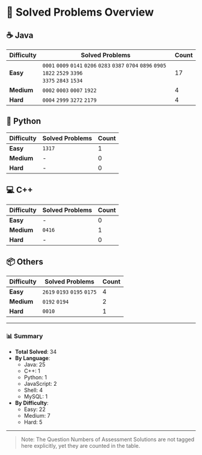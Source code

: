 # 📌 Solved Problems Overview

## ☕ Java
| Difficulty | Solved Problems                         | Count |
|------------|-----------------------------------------|-------|
| **Easy**   | `0001` `0009` `0141` `0206` `0283` `0387` `0704` `0896` `0905` `1822` `2529` `3396` <br> `3375` `2843` `1534` | 17    |
| **Medium** | `0002` `0003` `0007` `1922`                    | 4     |
| **Hard**   | `0004` `2999` `3272` `2179`                                  | 4     |

## 🐍 Python
| Difficulty | Solved Problems | Count |
|------------|-----------------|-------|
| **Easy**   | `1317`               | 1     |
| **Medium** | -               | 0     |
| **Hard**   | -               | 0     |

## 💻 C++
| Difficulty | Solved Problems | Count |
|------------|-----------------|-------|
| **Easy**   | -               | 0     |
| **Medium** | `0416`          | 1     |
| **Hard**   | -               | 0     |

## 📦 Others
| Difficulty | Solved Problems | Count |
|------------|-----------------|-------|
| **Easy**   | `2619` `0193` `0195` `0175`              | 4   |
| **Medium** | `0192` `0194`               | 2     |
| **Hard**   | `0010`               | 1     |

---

### 📊 Summary
- **Total Solved**: 34
- **By Language**:
  - Java: 25
  - C++: 1
  - Python: 1
  - JavaScript: 2
  - Shell: 4
  - MySQL: 1
- **By Difficulty**:
  - Easy: 22
  - Medium: 7
  - Hard: 5
---

>Note: The Question Numbers of Assessment Solutions are not tagged here explicitly, yet they are counted in the table.